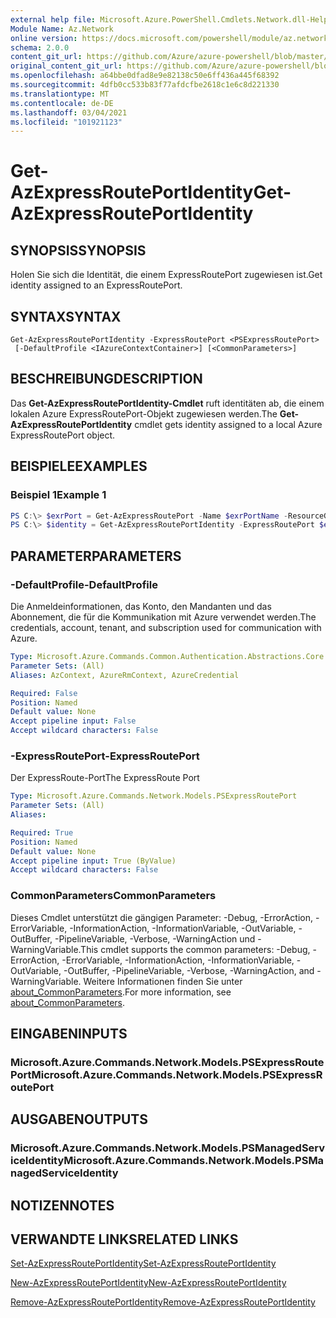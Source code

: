 ```yaml
---
external help file: Microsoft.Azure.PowerShell.Cmdlets.Network.dll-Help.xml
Module Name: Az.Network
online version: https://docs.microsoft.com/powershell/module/az.network/get-azexpressrouteportidentity
schema: 2.0.0
content_git_url: https://github.com/Azure/azure-powershell/blob/master/src/Network/Network/help/Get-AzExpressRoutePortIdentity.md
original_content_git_url: https://github.com/Azure/azure-powershell/blob/master/src/Network/Network/help/Get-AzExpressRoutePortIdentity.md
ms.openlocfilehash: a64bbe0dfad8e9e82138c50e6ff436a445f68392
ms.sourcegitcommit: 4dfb0cc533b83f77afdcfbe2618c1e6c8d221330
ms.translationtype: MT
ms.contentlocale: de-DE
ms.lasthandoff: 03/04/2021
ms.locfileid: "101921123"
---
```

# <span data-ttu-id="7f88a-101">Get-AzExpressRoutePortIdentity</span><span class="sxs-lookup"><span data-stu-id="7f88a-101">Get-AzExpressRoutePortIdentity</span></span>

## <span data-ttu-id="7f88a-102">SYNOPSIS</span><span class="sxs-lookup"><span data-stu-id="7f88a-102">SYNOPSIS</span></span>
<span data-ttu-id="7f88a-103">Holen Sie sich die Identität, die einem ExpressRoutePort zugewiesen ist.</span><span class="sxs-lookup"><span data-stu-id="7f88a-103">Get identity assigned to an ExpressRoutePort.</span></span>

## <span data-ttu-id="7f88a-104">SYNTAX</span><span class="sxs-lookup"><span data-stu-id="7f88a-104">SYNTAX</span></span>

```
Get-AzExpressRoutePortIdentity -ExpressRoutePort <PSExpressRoutePort>
 [-DefaultProfile <IAzureContextContainer>] [<CommonParameters>]
```

## <span data-ttu-id="7f88a-105">BESCHREIBUNG</span><span class="sxs-lookup"><span data-stu-id="7f88a-105">DESCRIPTION</span></span>
<span data-ttu-id="7f88a-106">Das **Get-AzExpressRoutePortIdentity-Cmdlet** ruft identitäten ab, die einem lokalen Azure ExpressRoutePort-Objekt zugewiesen werden.</span><span class="sxs-lookup"><span data-stu-id="7f88a-106">The **Get-AzExpressRoutePortIdentity** cmdlet gets identity assigned to a local Azure ExpressRoutePort object.</span></span>

## <span data-ttu-id="7f88a-107">BEISPIELE</span><span class="sxs-lookup"><span data-stu-id="7f88a-107">EXAMPLES</span></span>

### <span data-ttu-id="7f88a-108">Beispiel 1</span><span class="sxs-lookup"><span data-stu-id="7f88a-108">Example 1</span></span>
```powershell
PS C:\> $exrPort = Get-AzExpressRoutePort -Name $exrPortName -ResourceGroupName $resgpName
PS C:\> $identity = Get-AzExpressRoutePortIdentity -ExpressRoutePort $exrPort
```

## <span data-ttu-id="7f88a-109">PARAMETER</span><span class="sxs-lookup"><span data-stu-id="7f88a-109">PARAMETERS</span></span>

### <span data-ttu-id="7f88a-110">-DefaultProfile</span><span class="sxs-lookup"><span data-stu-id="7f88a-110">-DefaultProfile</span></span>
<span data-ttu-id="7f88a-111">Die Anmeldeinformationen, das Konto, den Mandanten und das Abonnement, die für die Kommunikation mit Azure verwendet werden.</span><span class="sxs-lookup"><span data-stu-id="7f88a-111">The credentials, account, tenant, and subscription used for communication with Azure.</span></span>

```yaml
Type: Microsoft.Azure.Commands.Common.Authentication.Abstractions.Core.IAzureContextContainer
Parameter Sets: (All)
Aliases: AzContext, AzureRmContext, AzureCredential

Required: False
Position: Named
Default value: None
Accept pipeline input: False
Accept wildcard characters: False
```

### <span data-ttu-id="7f88a-112">-ExpressRoutePort</span><span class="sxs-lookup"><span data-stu-id="7f88a-112">-ExpressRoutePort</span></span>
<span data-ttu-id="7f88a-113">Der ExpressRoute-Port</span><span class="sxs-lookup"><span data-stu-id="7f88a-113">The ExpressRoute Port</span></span>

```yaml
Type: Microsoft.Azure.Commands.Network.Models.PSExpressRoutePort
Parameter Sets: (All)
Aliases:

Required: True
Position: Named
Default value: None
Accept pipeline input: True (ByValue)
Accept wildcard characters: False
```

### <span data-ttu-id="7f88a-114">CommonParameters</span><span class="sxs-lookup"><span data-stu-id="7f88a-114">CommonParameters</span></span>
<span data-ttu-id="7f88a-115">Dieses Cmdlet unterstützt die gängigen Parameter: -Debug, -ErrorAction, -ErrorVariable, -InformationAction, -InformationVariable, -OutVariable, -OutBuffer, -PipelineVariable, -Verbose, -WarningAction und -WarningVariable.</span><span class="sxs-lookup"><span data-stu-id="7f88a-115">This cmdlet supports the common parameters: -Debug, -ErrorAction, -ErrorVariable, -InformationAction, -InformationVariable, -OutVariable, -OutBuffer, -PipelineVariable, -Verbose, -WarningAction, and -WarningVariable.</span></span> <span data-ttu-id="7f88a-116">Weitere Informationen finden Sie unter [about_CommonParameters](http://go.microsoft.com/fwlink/?LinkID=113216).</span><span class="sxs-lookup"><span data-stu-id="7f88a-116">For more information, see [about_CommonParameters](http://go.microsoft.com/fwlink/?LinkID=113216).</span></span>

## <span data-ttu-id="7f88a-117">EINGABEN</span><span class="sxs-lookup"><span data-stu-id="7f88a-117">INPUTS</span></span>

### <span data-ttu-id="7f88a-118">Microsoft.Azure.Commands.Network.Models.PSExpressRoutePort</span><span class="sxs-lookup"><span data-stu-id="7f88a-118">Microsoft.Azure.Commands.Network.Models.PSExpressRoutePort</span></span>

## <span data-ttu-id="7f88a-119">AUSGABEN</span><span class="sxs-lookup"><span data-stu-id="7f88a-119">OUTPUTS</span></span>

### <span data-ttu-id="7f88a-120">Microsoft.Azure.Commands.Network.Models.PSManagedServiceIdentity</span><span class="sxs-lookup"><span data-stu-id="7f88a-120">Microsoft.Azure.Commands.Network.Models.PSManagedServiceIdentity</span></span>

## <span data-ttu-id="7f88a-121">NOTIZEN</span><span class="sxs-lookup"><span data-stu-id="7f88a-121">NOTES</span></span>

## <span data-ttu-id="7f88a-122">VERWANDTE LINKS</span><span class="sxs-lookup"><span data-stu-id="7f88a-122">RELATED LINKS</span></span>
[<span data-ttu-id="7f88a-123">Set-AzExpressRoutePortIdentity</span><span class="sxs-lookup"><span data-stu-id="7f88a-123">Set-AzExpressRoutePortIdentity</span></span>](./Set-AzExpressRoutePortIdentity.md)

[<span data-ttu-id="7f88a-124">New-AzExpressRoutePortIdentity</span><span class="sxs-lookup"><span data-stu-id="7f88a-124">New-AzExpressRoutePortIdentity</span></span>](./New-AzExpressRoutePortIdentity.md)

[<span data-ttu-id="7f88a-125">Remove-AzExpressRoutePortIdentity</span><span class="sxs-lookup"><span data-stu-id="7f88a-125">Remove-AzExpressRoutePortIdentity</span></span>](./Remove-AzExpressRoutePortIdentity.md)